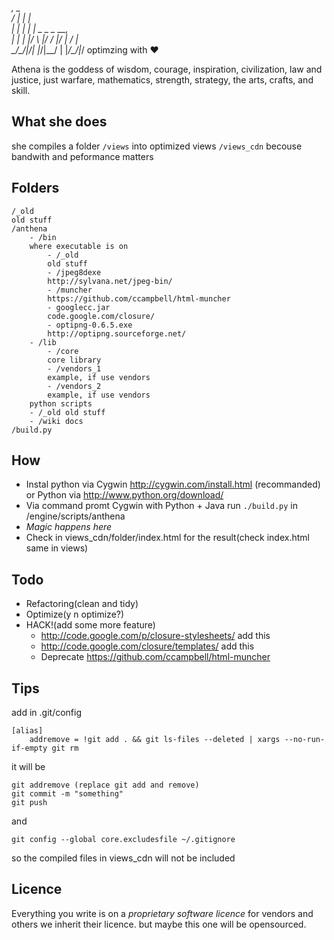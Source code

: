   ___,      _                       
 /   |     | |                      
|    | _|_ | |     _   _  _    __,  
|    |  |  |/ \   |/  / |/ |  /  |  
 \__/\_/|_/|   |_/|__/  |  |_/\_/|_/ optimzing with :heart:

Athena is the goddess of wisdom, courage, inspiration, civilization, law and justice, just warfare, mathematics, strength, strategy, the arts, crafts, and skill. 

## What she does

she compiles a folder `/views` into optimized views `/views_cdn` becouse bandwith and peformance matters

## Folders

    /_old
    old stuff
    /anthena
        - /bin
        where executable is on
            - /_old 
            old stuff
            - /jpeg8dexe
            http://sylvana.net/jpeg-bin/
            - /muncher
            https://github.com/ccampbell/html-muncher
            - googlecc.jar
            code.google.com/closure/
            - optipng-0.6.5.exe
            http://optipng.sourceforge.net/
        - /lib
            - /core 
            core library
            - /vendors_1
            example, if use vendors
            - /vendors_2
            example, if use vendors
        python scripts
        - /_old old stuff
        - /wiki docs
    /build.py

## How

- Instal python via Cygwin http://cygwin.com/install.html (recommanded) or Python via http://www.python.org/download/
- Via command promt Cygwin with Python + Java run `./build.py` in /engine/scripts/anthena
- *Magic happens here*
- Check in views_cdn/folder/index.html for the result(check index.html same in views)

## Todo

- Refactoring(clean and tidy)
- Optimize(y n optimize?)
- HACK!(add some more feature)
    - http://code.google.com/p/closure-stylesheets/ add this
    - http://code.google.com/closure/templates/ add this
    - Deprecate https://github.com/ccampbell/html-muncher

## Tips

add in .git/config

    [alias]
        addremove = !git add . && git ls-files --deleted | xargs --no-run-if-empty git rm

it will be

    git addremove (replace git add and remove)
    git commit -m "something"
    git push

and

    git config --global core.excludesfile ~/.gitignore

so the compiled files in views_cdn will not be included

## Licence

Everything you write is on a *proprietary software licence* for vendors and others we inherit their licence. but maybe this one will be opensourced.